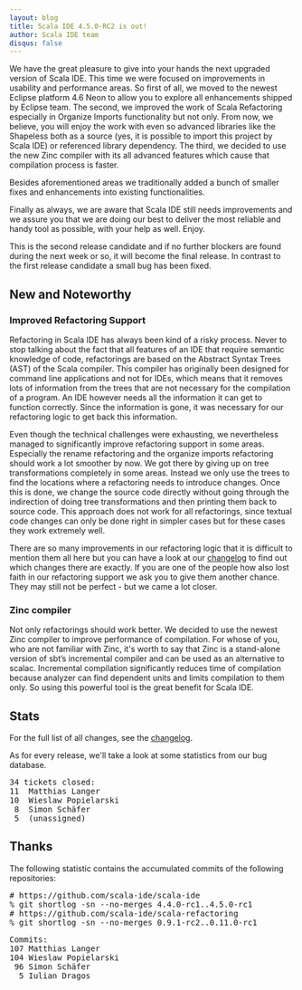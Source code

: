 ```yaml
---
layout: blog
title: Scala IDE 4.5.0-RC2 is out!
author: Scala IDE team
disqus: false
---
```


We have the great pleasure to give into your hands the next upgraded version of Scala IDE. This time we were focused on improvements in usability and performance areas. So first of all, we moved to the newest Eclipse platform 4.6 Neon to allow you to explore all enhancements shipped by Eclipse team. The second, we improved the work of Scala Refactoring especially in Organize Imports functionality but not only. From now, we believe, you will enjoy the work with even so advanced libraries like the Shapeless both as a source (yes, it is possible to import this project by Scala IDE) or referenced library dependency. The third, we decided to use the new Zinc compiler with its all advanced features which cause that compilation process is faster.

Besides aforementioned areas we traditionally added a bunch of smaller fixes and enhancements into existing functionalities.

Finally as always, we are aware that Scala IDE still needs improvements and we assure you that we are doing our best to deliver the most reliable and handy tool as possible, with your help as well. Enjoy.

This is the second release candidate and if no further blockers are found during the next week or so, it will become the final release. In contrast to the first release candidate a small bug has been fixed.

## New and Noteworthy

### Improved Refactoring Support

Refactoring in Scala IDE has always been kind of a risky process. Never to stop talking about the fact that all features of an IDE that require semantic knowledge of code, refactorings are based on the Abstract Syntax Trees (AST) of the Scala compiler. This compiler has originally been designed for command line applications and not for IDEs, which means that it removes lots of information from the trees that are not necessary for the compilation of a program. An IDE however needs all the information it can get to function correctly. Since the information is gone, it was necessary for our refactoring logic to get back this information.

Even though the technical challenges were exhausting, we nevertheless managed to significantly improve refactoring support in some areas. Especially the rename refactoring and the organize imports refactoring should work a lot smoother by now. We got there by giving up on tree transformations completely in some areas. Instead we only use the trees to find the locations where a refactoring needs to introduce changes. Once this is done, we change the source code directly without going through the indirection of doing tree transformations and then printing them back to source code. This approach does not work for all refactorings, since textual code changes can only be done right in simpler cases but for these cases they work extremely well.

There are so many improvements in our refactoring logic that it is difficult to mention them all here but you can have a look at our [changelog][cl] to find out which changes there are exactly. If you are one of the people how also lost faith in our refactoring support we ask you to give them another chance. They may still not be perfect - but we came a lot closer.

### Zinc compiler

Not only refactorings should work better. We decided to use the newest Zinc compiler to improve performance of compilation. For whose of you, who are not familiar with Zinc, it's worth to say that Zinc is a stand-alone version of sbt’s incremental compiler and can be used as an alternative to scalac. Incremental compilation significantly reduces time of compilation because analyzer can find dependent units and limits compilation to them only. So using this powerful tool is the great benefit for Scala IDE.

## Stats

For the full list of all changes, see the [changelog][cl].

As for every release, we'll take a look at some statistics from our bug database.

<pre>
34 tickets closed:
11	Matthias Langer
10	Wieslaw Popielarski
 8	Simon Schäfer
 5	(unassigned)
</pre>

## Thanks

The following statistic contains the accumulated commits of the following repositories:

<pre>
# https://github.com/scala-ide/scala-ide
% git shortlog -sn --no-merges 4.4.0-rc1..4.5.0-rc1
# https://github.com/scala-ide/scala-refactoring
% git shortlog -sn --no-merges 0.9.1-rc2..0.11.0-rc1
</pre>

<pre>
Commits:
107	Matthias Langer
104	Wieslaw Popielarski
 96	Simon Schäfer
  5	Iulian Dragos
</pre>

[cl]: http://scala-ide.org/docs/changelog.html
